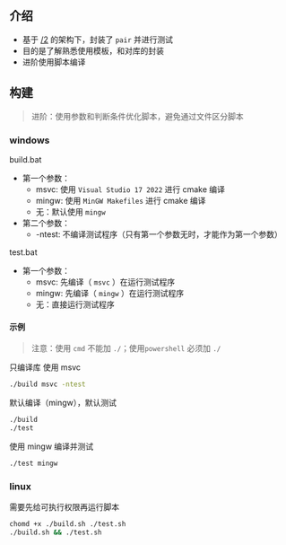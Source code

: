 
## 介绍

- 基于 [/2](../2/README.md) 的架构下，封装了 `pair` 并进行测试
- 目的是了解熟悉使用模板，和对库的封装
- 进阶使用脚本编译


## 构建

> 进阶：使用参数和判断条件优化脚本，避免通过文件区分脚本

### windows

build.bat
- 第一个参数：
  - msvc: 使用 `Visual Studio 17 2022` 进行 cmake 编译
  - mingw: 使用 `MinGW Makefiles` 进行 cmake 编译
  - 无：默认使用 `mingw`
- 第二个参数：
  - -ntest: 不编译测试程序（只有第一个参数无时，才能作为第一个参数）

test.bat
- 第一个参数：
  - msvc: 先编译（ `msvc` ）在运行测试程序
  - mingw: 先编译（ `mingw` ）在运行测试程序
  - 无：直接运行测试程序

#### 示例

> 注意：使用 `cmd` 不能加 `./`；使用`powershell` 必须加 `./`

只编译库 使用 msvc
```sh
./build msvc -ntest
```
默认编译（mingw），默认测试
```sh
./build
./test
```
使用 mingw 编译并测试
```sh
./test mingw
```


### linux

需要先给可执行权限再运行脚本
```sh
chomd +x ./build.sh ./test.sh
./build.sh && ./test.sh
```

